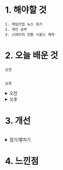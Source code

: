 # 1. 해야할 것
```
1. 게임산업 뉴스 읽기
2. 개인 공부
3. 스테이지 전환 시퀀스 제작
```


# 2. 오늘 배운 것
```
오전


오후

```
<details>
<summary>오전</summary>


</details>


<details>
<summary>오후</summary>


</details>




# 3. 개선
```

```
<details>
<summary>접기/펼치기</summary>


</details>



# 4. 느낀점
```

```


